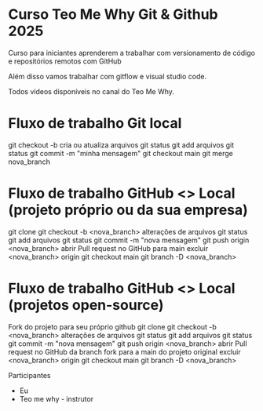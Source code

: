 # Curso Teo Me Why Git & Github 2025

Curso para iniciantes aprenderem a trabalhar com versionamento de código e repositórios remotos com GitHub

Além disso vamos trabalhar com gitflow e visual studio code.

Todos vídeos disponíveis no canal do Teo Me Why.

# Fluxo de trabalho Git local
git checkout -b
cria ou atualiza arquivos
git status
git add arquivos
git status
git commit -m "minha mensagem"
git checkout main
git merge nova_branch

# Fluxo de trabalho GitHub <> Local (projeto próprio ou da sua empresa)
git clone
git checkout -b <nova_branch>
alterações de arquivos
git status
git add arquivos
git status
git commit -m "nova mensagem"
git push origin <nova_branch>
abrir Pull request no GitHub para main
excluir <nova_branch> origin
git checkout main
git branch -D <nova_branch>

# Fluxo de trabalho GitHub <> Local (projetos open-source)
Fork do projeto para seu próprio github
git clone
git checkout -b <nova_branch>
alterações de arquivos
git status
git add arquivos
git status
git commit -m "nova mensagem"
git push origin <nova_branch>
abrir Pull request no GitHub da branch fork para a main do projeto original
excluir <nova_branch> origin
git checkout main
git branch -D <nova_branch>

Participantes
- Eu
- Teo me why - instrutor